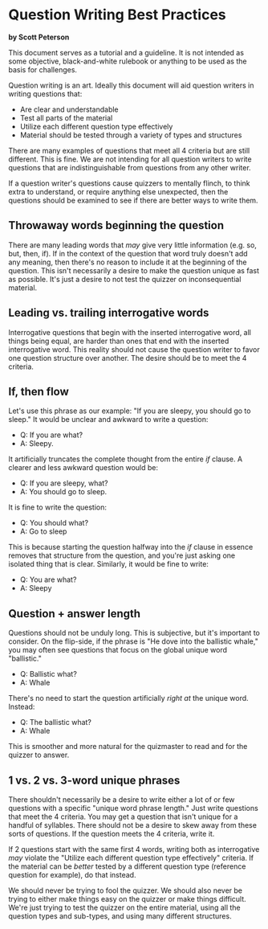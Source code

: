 # Question Writing Best Practices

**by Scott Peterson**

This document serves as a tutorial and a guideline. It is not intended as some objective, black-and-white rulebook or anything to be used as the basis for challenges.

Question writing is an art. Ideally this document will aid question writers in writing questions that:

- Are clear and understandable
- Test all parts of the material
- Utilize each different question type effectively
- Material should be tested through a variety of types and structures

There are many examples of questions that meet all 4 criteria but are still different. This is fine. We are not intending for all question writers to write questions that are indistinguishable from questions from any other writer.

If a question writer's questions cause quizzers to mentally flinch, to think extra to understand, or require anything else unexpected, then the questions should be examined to see if there are better ways to write them.

## Throwaway words beginning the question

There are many leading words that *may* give very little information (e.g. so, but, then, if). If in the context of the question that word truly doesn't add any meaning, then there's no reason to include it at the beginning of the question. This isn't necessarily a desire to make the question unique as fast as possible. It's just a desire to not test the quizzer on inconsequential material.

## Leading vs. trailing interrogative words

Interrogative questions that begin with the inserted interrogative word, all things being equal, are harder than ones that end with the inserted interrogative word. This reality should not cause the question writer to favor one question structure over another. The desire should be to meet the 4 criteria.

## If, then flow

Let's use this phrase as our example: "If you are sleepy, you should go to sleep." It would be unclear and awkward to write a question:

- Q: If you are what?
- A: Sleepy.

It artificially truncates the complete thought from the entire *if* clause. A clearer and less awkward question would be:

- Q: If you are sleepy, what?
- A: You should go to sleep.

It is fine to write the question:

- Q: You should what?
- A: Go to sleep

This is because starting the question halfway into the *if* clause in essence removes that structure from the question, and you're just asking one isolated thing that is clear. Similarly, it would be fine to write:

- Q: You are what?
- A: Sleepy

## Question + answer length

Questions should not be unduly long. This is subjective, but it's important to consider. On the flip-side, if the phrase is "He dove into the ballistic whale," you may often see questions that focus on the global unique word "ballistic."

- Q: Ballistic what?
- A: Whale

There's no need to start the question artificially *right at* the unique word. Instead:

- Q: The ballistic what?
- A: Whale

This is smoother and more natural for the quizmaster to read and for the quizzer to answer.

## 1 vs. 2 vs. 3-word unique phrases

There shouldn't necessarily be a desire to write either a lot of or few questions with a specific "unique word phrase length." Just write questions that meet the 4 criteria. You may get a question that isn't unique for a handful of syllables. There should not be a desire to skew away from these sorts of questions. If the question meets the 4 criteria, write it.

If 2 questions start with the same first 4 words, writing both as interrogative *may* violate the "Utilize each different question type effectively" criteria. If the material can be *better* tested by a different question type (reference question for example), do that instead.

We should never be trying to fool the quizzer. We should also never be trying to either make things easy on the quizzer or make things difficult. We're just trying to test the quizzer on the entire material, using all the question types and sub-types, and using many different structures.
